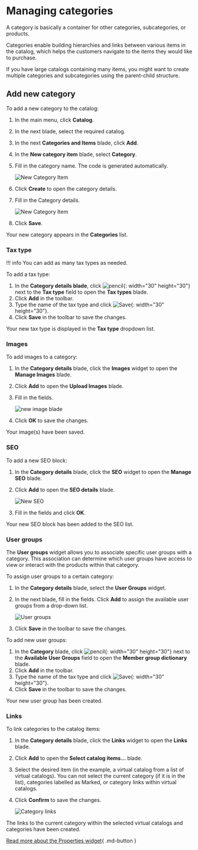 # Managing categories

A category is basically a container for other categories, subcategories, or products.

Categories enable building hierarchies and links between various items in the catalog, which helps the customers navigate to the items they would like to purchase.

If you have large catalogs containing many items, you might want to create multiple categories and subcategories using the parent-child structure.

## Add new category

To add a new category to the catalog:

1. In the main menu, click **Catalog**.
1. In the next blade, select the required catalog.
1. In the next **Categories and Items** blade, click **Add**.
1. In the **New category item** blade, select **Category**.  
1. Fill in the category name. The code is generated automatically.

    ![New Category Item](media/add-new-category-path.png)

1. Click **Create** to open the category details.
1. Fill in the Category details. 

    ![New Category Item](media/new-category-blade.png)

1. Click **Save**. 

Your new category appears in the **Categories** list.

### Tax type

!!! info
	You can add as many tax types as needed. 

To add a tax type:

1. In the **Category details blade**, click ![pencil](media/pencil.png){: width="30" height="30"} next to the **Tax type** field to open the **Tax types** blade.
1. Click **Add** in the toolbar.
1. Type the name of the tax type and click ![Save](media/save.png){: width="30" height="30"}. 
1. Click **Save** in the toolbar to save the changes.

Your new tax type is displayed in the **Tax type** dropdown list.

### Images

To add images to a category:

1. In the **Category details** blade, click the **Images** widget to open the **Manage Images** blade.
1. Click **Add** to open the **Upload Images** blade.
1. Fill in the fields.

    ![new image blade](media/new-image-blade.png)

1. Click **OK** to save the changes.

Your image(s) have been saved. 

### SEO 

To add a new SEO block:

1. In the **Category details** blade, click the **SEO** widget to open the **Manage SEO** blade.
1. Click **Add** to open the **SEO details** blade.
    
    ![New SEO](media/screen-add-new-seo.png)
 
1. Fill in the fields and click **OK**. 

Your new SEO block has been added to the SEO list.  

### User groups

The **User groups** widget allows you to associate specific user groups with a category. This association can determine which user groups have access to view or interact with the products within that category.

To assign user groups to a certain category:  

1. In the **Category details** blade,  select the **User Groups** widget.  
1. In the next blade, fill in the fields. Click **Add** to assign the available user groups from a drop-down list.

    ![User groups](media/user-groups-widget.png)

1. Click **Save** in the toolbar to save the changes. 

To add new user groups:

1. In the **Category** blade, click ![pencil](media/pencil.png){: width="30" height="30"} next to the **Available User Groups** field to open the **Member group dictionary** blade.
1. Click **Add** in the toolbar.
1. Type the name of the tax type and click ![Save](media/save.png){: width="30" height="30"}. 
1. Click **Save** in the toolbar to save the changes.

Your new user group has been created.

### Links

To link categories to the catalog items:

1. In the **Category details** blade, click the **Links** widget to open the **Links** blade.
1. Click **Add** to open the **Select catalog items...** blade.
1. Select the desired item (in the example, a virtual catalog from a list of virtual catalogs). You can not select the current category (if it is in the list), categories labelled as Marked, or category links within virtual catalogs.
1. Click **Confirm** to save the changes.

    ![Category links](media/screen-category-links.png)

The links to the current category within the selected virtual catalogs and categories have been created.

[Read more about the Properties widget](managing-properties.md){ .md-button }
